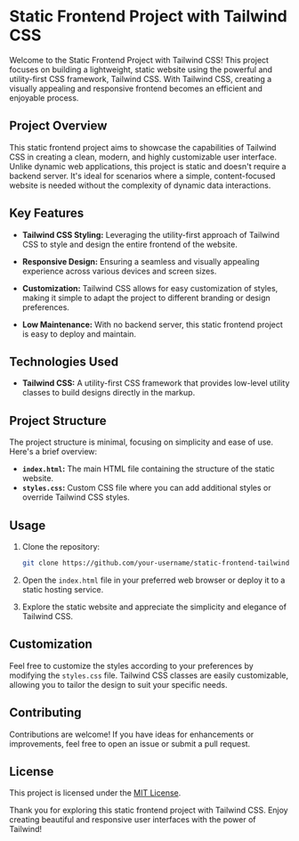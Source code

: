 # Static Frontend Project with Tailwind CSS

Welcome to the Static Frontend Project with Tailwind CSS! This project focuses on building a lightweight, static website using the powerful and utility-first CSS framework, Tailwind CSS. With Tailwind CSS, creating a visually appealing and responsive frontend becomes an efficient and enjoyable process.

## Project Overview

This static frontend project aims to showcase the capabilities of Tailwind CSS in creating a clean, modern, and highly customizable user interface. Unlike dynamic web applications, this project is static and doesn't require a backend server. It's ideal for scenarios where a simple, content-focused website is needed without the complexity of dynamic data interactions.

## Key Features

- **Tailwind CSS Styling:** Leveraging the utility-first approach of Tailwind CSS to style and design the entire frontend of the website.

- **Responsive Design:** Ensuring a seamless and visually appealing experience across various devices and screen sizes.

- **Customization:** Tailwind CSS allows for easy customization of styles, making it simple to adapt the project to different branding or design preferences.

- **Low Maintenance:** With no backend server, this static frontend project is easy to deploy and maintain.

## Technologies Used

- **Tailwind CSS:** A utility-first CSS framework that provides low-level utility classes to build designs directly in the markup.

## Project Structure

The project structure is minimal, focusing on simplicity and ease of use. Here's a brief overview:

- **`index.html`:** The main HTML file containing the structure of the static website.
- **`styles.css`:** Custom CSS file where you can add additional styles or override Tailwind CSS styles.

## Usage

1. Clone the repository:

   ```bash
   git clone https://github.com/your-username/static-frontend-tailwind.git
   ```

2. Open the `index.html` file in your preferred web browser or deploy it to a static hosting service.

3. Explore the static website and appreciate the simplicity and elegance of Tailwind CSS.

## Customization

Feel free to customize the styles according to your preferences by modifying the `styles.css` file. Tailwind CSS classes are easily customizable, allowing you to tailor the design to suit your specific needs.

## Contributing

Contributions are welcome! If you have ideas for enhancements or improvements, feel free to open an issue or submit a pull request.

## License

This project is licensed under the [MIT License](LICENSE).

Thank you for exploring this static frontend project with Tailwind CSS. Enjoy creating beautiful and responsive user interfaces with the power of Tailwind!
